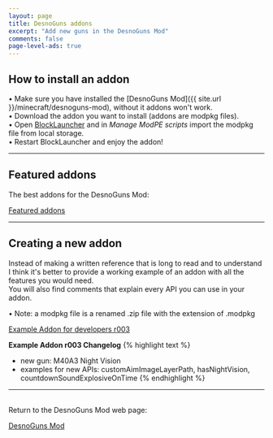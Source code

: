 ```yaml
---
layout: page
title: DesnoGuns addons
excerpt: "Add new guns in the DesnoGuns Mod"
comments: false
page-level-ads: true
---
```


## How to install an addon

• Make sure you have installed the [DesnoGuns Mod]({{ site.url }}/minecraft/desnoguns-mod), without it addons won't work.<br>
• Download the addon you want to install (addons are modpkg files).<br>
• Open [BlockLauncher](https://play.google.com/store/apps/details?id=net.zhuoweizhang.mcpelauncher) and in <i>Manage ModPE scripts</i> import the modpkg file from local storage.<br>
• Restart BlockLauncher and enjoy the addon!

---

## Featured addons

The best addons for the DesnoGuns Mod:

<div markdown="0"><a href="{{ site.url }}/minecraft/desnoguns-mod/addons/featured" class="btn">Featured addons</a></div>

---

## Creating a new addon

Instead of making a written reference that is long to read and to understand I think it's better to provide a working example of an addon with all the features you would need.<br>
You will also find comments that explain every API you can use in your addon.

• Note: a modpkg file is a renamed .zip file with the extension of .modpkg

[Example Addon for developers r003](http://filecred.com/A973G579)

**Example Addon r003 Changelog**
{% highlight text %}
- new gun: M40A3 Night Vision
- examples for new APIs: customAimImageLayerPath, hasNightVision, countdownSoundExplosiveOnTime
{% endhighlight %}

---

<br>Return to the DesnoGuns Mod web page:

<div markdown="0"><a href="{{ site.url }}/minecraft/desnoguns-mod/#addons" class="btn">DesnoGuns Mod</a></div>
